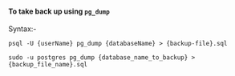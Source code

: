 #### To take back up using `pg_dump`

Syntax:-

```shell
psql -U {userName} pg_dump {databaseName} > {backup-file}.sql

sudo -u postgres pg_dump {database_name_to_backup} > {backup_file_name}.sql
```




